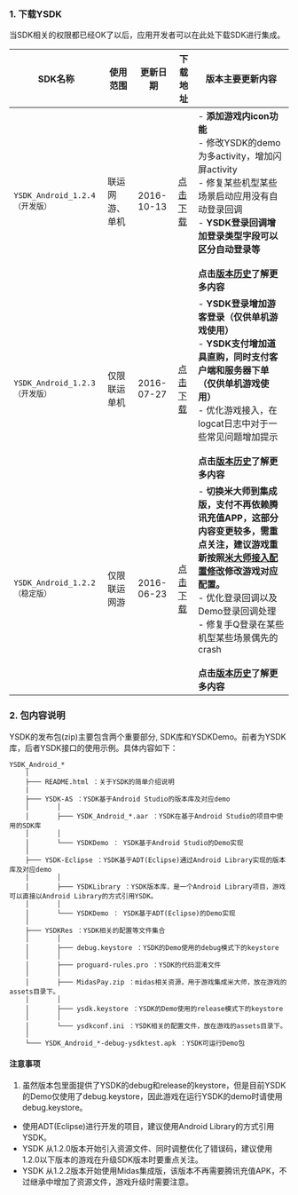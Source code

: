 ### 1. 下载YSDK

当SDK相关的权限都已经OK了以后，应用开发者可以在此处下载SDK进行集成。

| SDK名称 | 使用范围 | 更新日期 | 下载地址 | 版本主要更新内容 | 
| ------------- |-------------|-------------|-------------|-------------|
| `YSDK_Android_1.2.4（开发版）` | 联运网游、单机 | 2016-10-13 | [点击下载](http://wiki.open.qq.com/wiki/YSDK%E4%B8%8B%E8%BD%BD)| - **添加游戏内icon功能**<BR> - 修改YSDK的demo为多activity，增加闪屏activity<BR> - 修复某些机型某些场景启动应用没有自动登录回调<BR> - **YSDK登录回调增加登录类型字段可以区分自动登录等**<BR><BR>**点击[版本历史]()了解更多内容**|
| `YSDK_Android_1.2.3（开发版）` | 仅限联运单机 | 2016-07-27 | [点击下载](http://wiki.open.qq.com/wiki/YSDK%E4%B8%8B%E8%BD%BD)|- **YSDK登录增加游客登录（仅供单机游戏使用）**<BR>- **YSDK支付增加道具直购，同时支付客户端和服务器下单（仅供单机游戏使用）**<BR>- 优化游戏接入，在logcat日志中对于一些常见问题增加提示<BR><BR>**点击[版本历史]()了解更多内容**|
| `YSDK_Android_1.2.2（稳定版）` | 仅限联运网游 | 2016-06-23 | [点击下载](http://wiki.open.qq.com/wiki/YSDK%E4%B8%8B%E8%BD%BD)| - **切换米大师到集成版，支付不再依赖腾讯充值APP，这部分内容变更较多，需重点关注，建议游戏重新按照[米大师接入配置修改]()修改游戏对应配置。**<BR>- 优化登录回调以及Demo登录回调处理<BR>- 修复手Q登录在某些机型某些场景偶先的crash<BR><BR>**点击[版本历史]()了解更多内容**|



### 2. 包内容说明

YSDK的发布包(zip)主要包含两个重要部分, SDK库和YSDKDemo。前者为YSDK库，后者YSDK接口的使用示例。具体内容如下：

	YSDK_Android_*
	    │
	    ├─── README.html ：关于YSDK的简单介绍说明
	    |
	    ├─── YSDK-AS ：YSDK基于Android Studio的版本库及对应demo
	    │		│
	    │		├─── YSDK_Android_*.aar ：YSDK在基于Android Studio的项目中使用的SDK库
	    │		│
	    │		└─── YSDKDemo ： YSDK基于Android Studio的Demo实现
	    │
	    ├─── YSDK-Eclipse ：YSDK基于ADT(Eclipse)通过Android Library实现的版本库及对应demo
	    │		│
	    │		├─── YSDKLibrary ：YSDK版本库，是一个Android Library项目，游戏可以直接以Android Library的方式引用YSDK。
	    │		│
	    │		└─── YSDKDemo ： YSDK基于ADT(Eclipse)的Demo实现
	    │
	    ├─── YSDKRes ：YSDK相关的配置等文件集合
	    │		│
	    │		├─── debug.keystore ：YSDK的Demo使用的debug模式下的keystore
	    │		│
	    │		├─── proguard-rules.pro ：YSDK的代码混淆文件
	    │		│
	    │		├─── MidasPay.zip ：midas相关资源，用于游戏集成米大师，放在游戏的assets目录下。
	    │		│
	    │		├─── ysdk.keystore ：YSDK的Demo使用的release模式下的keystore
	    │		│
	    │		└─── ysdkconf.ini ：YSDK相关的配置文件，放在游戏的assets目录下。
	    │
	    └─── YSDK_Android_*-debug-ysdktest.apk ：YSDK可运行Demo包

#### 注意事项

1. 虽然版本包里面提供了YSDK的debug和release的keystore，但是目前YSDK的Demo仅使用了debug.keystore，因此游戏在运行YSDK的demo时请使用debug.keystore。
- 使用ADT(Eclipse)进行开发的项目，建议使用Android Library的方式引用YSDK。
- YSDK 从1.2.0版本开始引入资源文件、同时调整优化了错误码，建议使用1.2.0以下版本的游戏在升级SDK版本时要重点关注。
- YSDK 从1.2.2版本开始使用Midas集成版，该版本不再需要腾讯充值APK，不过继承中增加了资源文件，游戏升级时需要注意。
